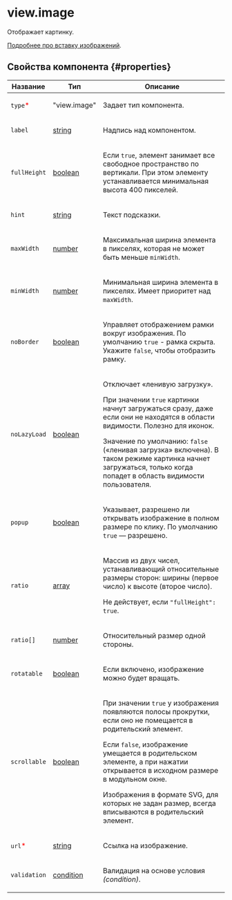 # view.image

Отображает картинку.

[Подробнее про вставку изображений](../operations/insert-images.dita).

## Свойства компонента {#properties}

| Название                                 | Тип                                                                                    | Описание                                                                                                                                                                                                                                                                                                                                                        |
| ---------------------------------------- | -------------------------------------------------------------------------------------- | --------------------------------------------------------------------------------------------------------------------------------------------------------------------------------------------------------------------------------------------------------------------------------------------------------------------------------------------------------------- |
| `type`<span style="color: red">\*</span> | "view.image"                                                                           | <p>Задает тип компонента.</p>                                                                                                                                                                                                                                                                                                                                   |
| `label`                                  | <a class="xref popup-link" href="../concepts/types.dita#types/string">string</a>       | <p>Надпись над компонентом.</p>                                                                                                                                                                                                                                                                                                                                 |
| `fullHeight`                             | <a class="xref popup-link" href="../concepts/types.dita#types/boolean">boolean</a>     | <p>Если `true`, элемент занимает все свободное пространство по вертикали. При этом элементу устанавливается минимальная высота 400 пикселей.</p>                                                                                                                                                                                                                |
| `hint`                                   | <a class="xref popup-link" href="../concepts/types.dita#types/string">string</a>       | <p>Текст подсказки.</p>                                                                                                                                                                                                                                                                                                                                         |
| `maxWidth`                               | <a class="xref popup-link" href="../concepts/types.dita#types/number">number</a>       | <p>Максимальная ширина элемента в пикселях, которая не может быть меньше `minWidth`.</p>                                                                                                                                                                                                                                                                        |
| `minWidth`                               | <a class="xref popup-link" href="../concepts/types.dita#types/number">number</a>       | <p>Минимальная ширина элемента в пикселях. Имеет приоритет над `maxWidth`.</p>                                                                                                                                                                                                                                                                                  |
| `noBorder`                               | <a class="xref popup-link" href="../concepts/types.dita#types/boolean">boolean</a>     | <p>Управляет отображением рамки вокруг изображения. По умолчанию `true` - рамка скрыта. Укажите `false`, чтобы отобразить рамку.</p>                                                                                                                                                                                                                            |
| `noLazyLoad`                             | <a class="xref popup-link" href="../concepts/types.dita#types/boolean">boolean</a>     | <p>Отключает «ленивую загрузку».</p><p>При значении `true` картинки начнут загружаться сразу, даже если они не находятся в области видимости. Полезно для иконок.</p><p>Значение по умолчанию: `false` («ленивая загрузка»&nbsp;включена). В таком режиме картинка начнет загружаться, только когда попадет в область видимости пользователя.</p>               |
| `popup`                                  | <a class="xref popup-link" href="../concepts/types.dita#types/boolean">boolean</a>     | <p>Указывает, разрешено ли открывать изображение в полном размере по клику. По умолчанию `true` — разрешено.</p>                                                                                                                                                                                                                                                |
| `ratio`                                  | <a class="xref popup-link" href="../concepts/types.dita#types/array">array</a>         | <p>Массив из двух чисел, устанавливающий относительные размеры сторон: ширины (первое число) к высоте (второе число).</p><p>Не действует, если `"fullHeight": true`.</p>                                                                                                                                                                                        |
| `ratio[]`                                | <a class="xref popup-link" href="../concepts/types.dita#types/number">number</a>       | <p>Относительный размер одной стороны.</p>                                                                                                                                                                                                                                                                                                                      |
| `rotatable`                              | <a class="xref popup-link" href="../concepts/types.dita#types/boolean">boolean</a>     | <p>Если включено, изображение можно будет вращать.</p>                                                                                                                                                                                                                                                                                                          |
| `scrollable`                             | <a class="xref popup-link" href="../concepts/types.dita#types/boolean">boolean</a>     | <p>При значении `true` у изображения появляются полосы прокрутки, если оно не помещается в родительский элемент.</p><p>Если `false`, изображение умещается в родительском элементе, а при нажатии открывается в исходном размере в модульном окне.</p><p>Изображения в формате SVG, для которых не задан размер, всегда вписываются в родительский элемент.</p> |
| `url`<span style="color: red">\*</span>  | <a class="xref popup-link" href="../concepts/types.dita#types/string">string</a>       | <p>Ссылка на изображение.</p>                                                                                                                                                                                                                                                                                                                                   |
| `validation`                             | <a class="xref popup-link" href="../concepts/types.dita#types/condition">condition</a> | <p>Валидация на основе условия <em>(condition)</em>.</p>                                                                                                                                                                                                                                                                                                        |
